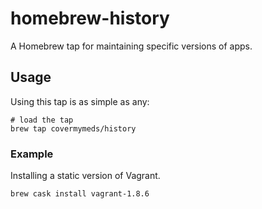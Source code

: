 # homebrew-history

A Homebrew tap for maintaining specific versions of apps.

## Usage

Using this tap is as simple as any:

```shell
# load the tap
brew tap covermymeds/history
```

### Example

Installing a static version of Vagrant.

```shell
brew cask install vagrant-1.8.6
```
